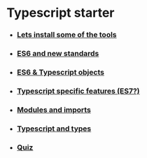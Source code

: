 # Typescript starter

* ### [Lets install some of the tools](readmes/typescript-starter.md)
* ### [ES6 and new standards](readmes/es6-language.md)
* ### [ES6 & Typescript objects](readmes/es6-ts-objects.md)
* ### [Typescript specific features (ES7?)](readmes/typescript-es7.md)
* ### [Modules and imports](readmes/es6-ts-modules.md)
* ### [Typescript and types](readmes/typescript-types.md)
* ### [Quiz](readmes/quiz.md)
